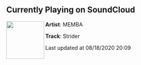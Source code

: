 ## Currently Playing on SoundCloud

[<img align="left" width="100" src="https://i1.sndcdn.com/artworks-OKaY1k9UA9qz-0-t50x50.jpg">](https://soundcloud.com/memba/strider)

**Artist**: MEMBA 

**Track**: Strider

Last updated at 08/18/2020 20:09
